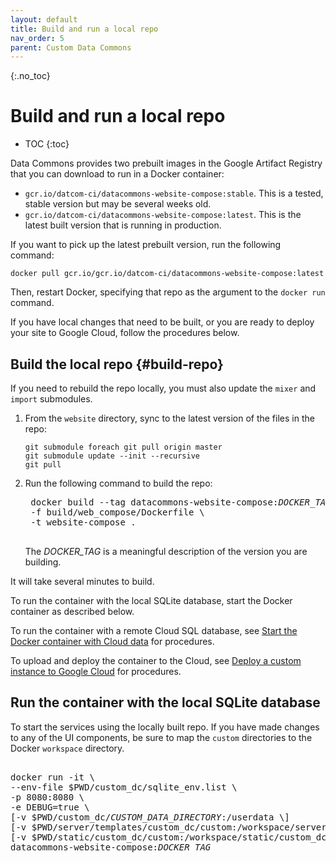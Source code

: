 ```yaml
---
layout: default
title: Build and run a local repo
nav_order: 5
parent: Custom Data Commons
---
```


{:.no_toc}
# Build and run a local repo

* TOC
{:toc}

Data Commons provides two prebuilt images in the Google Artifact Registry that you can download to run in a Docker container:

-  `gcr.io/datcom-ci/datacommons-website-compose:stable`. This is a tested, stable version but may be several weeks old.
-  `gcr.io/datcom-ci/datacommons-website-compose:latest`. This is the latest built version that is running in production.

If you want to pick up the latest prebuilt version, run the following command:

```shell  
docker pull gcr.io/gcr.io/datcom-ci/datacommons-website-compose:latest  
```

Then, restart Docker, specifying that repo as the argument to the `docker run` command.

If you have local changes that need to be built, or you are ready to deploy your site to Google Cloud, follow the procedures below.

## Build the local repo {#build-repo}

If you need to rebuild the repo locally, you must also update the `mixer` and `import` submodules.

1. From the `website` directory, sync to the latest version of the files in the repo:

    ```shell  
    git submodule foreach git pull origin master  
    git submodule update --init --recursive  
    git pull 
    ```
1. Run the following command to build the repo:

    <pre>
    docker build --tag datacommons-website-compose:<var>DOCKER_TAG</var> \
    -f build/web_compose/Dockerfile \
    -t website-compose .  
    </pre>

    The _DOCKER_TAG_ is a meaningful description of the version you are building.

It will take several minutes to build. 

To run the container with the local SQLite database, start the Docker container as described below. 

To run the container with a remote Cloud SQL database, see [Start the Docker container with Cloud data](/custom_dc/data_cloud.html#docker-data) for procedures.

To upload and deploy the container to the Cloud, see [Deploy a custom instance to Google Cloud](/custom_dc/deploy_cloud.html) for procedures.


## Run the container with the local SQLite database

To start the services using the locally built repo. If you have made changes to any of the UI components, be sure to map the `custom` directories to the Docker `workspace` directory.

<pre>  
docker run -it \  
--env-file $PWD/custom_dc/sqlite_env.list \  
-p 8080:8080 \  
-e DEBUG=true \  
[-v $PWD/custom_dc/<var>CUSTOM_DATA_DIRECTORY</var>:/userdata \]  
[-v $PWD/server/templates/custom_dc/custom:/workspace/server/templates/custom_dc/custom \]  
[-v $PWD/static/custom_dc/custom:/workspace/static/custom_dc/custom \]
datacommons-website-compose:<var>DOCKER_TAG</var>  
</pre>
